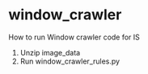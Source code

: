 # window_crawler
How to run Window crawler code for IS

1. Unzip image_data
2. Run window_crawler_rules.py
